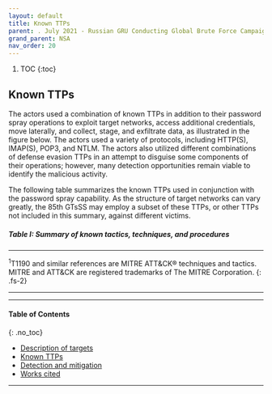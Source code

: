 ```yaml
---
layout: default
title: Known TTPs
parent: . July 2021 - Russian GRU Conducting Global Brute Force Campaign to Compromise Enterprise and Cloud Environments 
grand_parent: NSA 
nav_order: 20 
---
```

<style>
.dont-break-out {
  /* These are technically the same, but use both */
  overflow-wrap: break-word;
  word-wrap: break-word;

     -ms-word-break: break-all;
  /* This is the dangerous one in WebKit, as it breaks things wherever */
  word-break: break-all;
  /* Instead use this non-standard one: */
  word-break: break-word;
}

.youtube-container {
    position: relative;
    width: 100%;
    height: 0;
    padding-bottom: 56.25%;
}
.youtube-video {
    position: absolute;
    top: 0;
    left: 0;
    width: 100%;
    height: 100%;
}

</style>

<div class="dont-break-out" markdown="1">

1. TOC
{:toc}

## Known TTPs
The actors used a combination of known TTPs in addition to their password spray operations to exploit target networks, access additional credentials, move laterally, and collect, stage, and exfiltrate data, as illustrated in the figure below. The actors used a variety of protocols, including HTTP(S), IMAP(S), POP3, and NTLM. The actors also utilized different combinations of defense evasion TTPs in an attempt to disguise some components of their operations; however, many detection opportunities remain viable to identify the malicious activity.

The following table summarizes the known TTPs used in conjunction with the password spray capability. As the structure of target networks can vary greatly, the 85th GTsSS may employ a subset of these TTPs, or other TTPs not included in this summary, against different victims.

##### *Table I: Summary of known tactics, techniques, and procedures*

***
<sup>1</sup>T1190 and similar references are MITRE ATT&CK® techniques and tactics. MITRE and ATT&CK are registered trademarks of The MITRE Corporation.
{: .fs-2}
***

***

#### Table of Contents
{: .no_toc}

<ul><li> <a href="/docs/nsa/Russian-GRU-Conducting-Global-Brute-Force-Campaign-to-Compromise-Enterprise-and-Cloud-Environments-1/">Description of targets</a></li><li> <a href="/docs/nsa/Russian-GRU-Conducting-Global-Brute-Force-Campaign-to-Compromise-Enterprise-and-Cloud-Environments-2/">Known TTPs</a></li><li> <a href="/docs/nsa/Russian-GRU-Conducting-Global-Brute-Force-Campaign-to-Compromise-Enterprise-and-Cloud-Environments-3/">Detection and mitigation</a></li><li> <a href="/docs/nsa/Russian-GRU-Conducting-Global-Brute-Force-Campaign-to-Compromise-Enterprise-and-Cloud-Environments-4/">Works cited</a></li></ul>

***

</div>
